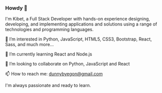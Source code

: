 ### Howdy 👋

I'm Kibet, a Full Stack Developer with hands-on experience designing, developing, and implementing applications and solutions using a range of technologies and programming languages. 

👀 I’m interested in Python, JavaScript, HTML5, CSS3, Bootstrap, React, Sass, and much more...

🌱 I’m currently learning React and Node.js

💞️ I’m looking to collaborate on Python, JavaScript and React

📫 How to reach me: dunnybyegon@gmail.com

I'm always passionate and ready to learn.
